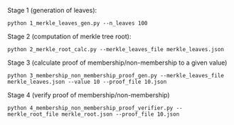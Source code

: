 Stage 1 (generation of leaves):
    
    python 1_merkle_leaves_gen.py --n_leaves 100
Stage 2 (computation of merkle tree root):
    
    python 2_merkle_root_calc.py --merkle_leaves_file merkle_leaves.json

Stage 3 (calculate proof of membership/non-membership to a given value)

    python 3_membership_non_membership_proof_gen.py --merkle_leaves_file merkle_leaves.json --value 10 --proof_file 10.json

Stage 4 (verify proof of membership/non-membership)

    python 4_membership_non_membership_proof_verifier.py --merkle_root_file merkle_root.json --proof_file 10.json